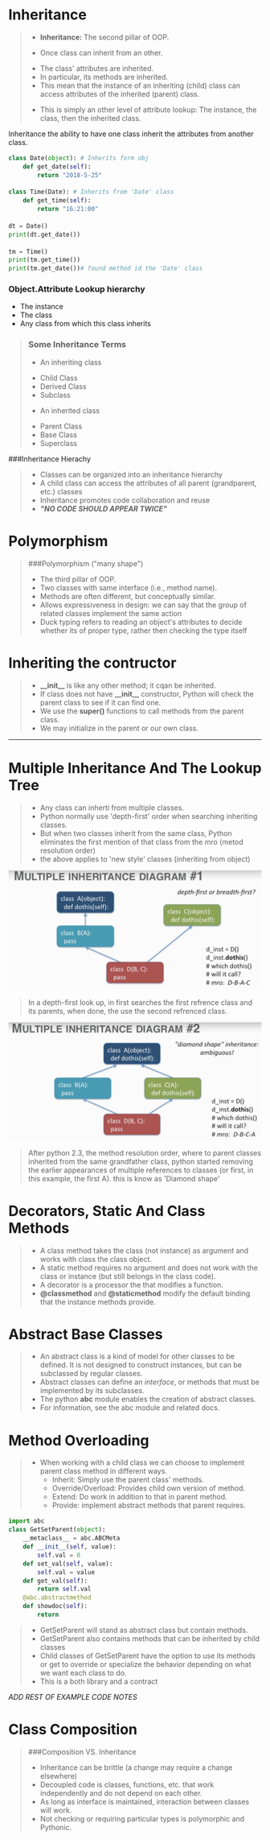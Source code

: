 # Inheritance

> - ****Inheritance:**** The second pillar of OOP.
> * Once class can inherit from an other.
>  + The class' attributes are inherited.
>  + In particular, its methods are inherited.
>  + This mean that the instance of an inheriting (child) class can access attributes of the inherited (parent) class.
> - This is simply an other level of attribute lookup: The instance, the class, then the inherited class.

Inheritance the ability to have one class inherit the attributes from another class.

```python
class Date(object): # Inherits form obj
    def get_date(self):
        return "2018-5-25"

class Time(Date): # Inherits from 'Date' class
    def get_time(self):
        return "16:21:00"

dt = Date()
print(dt.get_date())

tm = Time()
print(tm.get_time())
print(tm.get_date())# found method id the 'Date' class
```

### Object.Attribute Lookup hierarchy
- The instance
- The class
- Any class from which this class inherits

> ### Some Inheritance Terms
>* An inheriting class
>  + Child Class
>  + Derived Class
>  + Subclass
>* An inherited class
>  + Parent Class
>  + Base Class
>  + Superclass

###Inheritance Hierachy
> - Classes can be organized into an inheritance hierarchy
> - A child class can access the attributes of all parent (grandparent, etc.) classes
> - Inheritance promotes code collaboration and reuse
> - *****"NO CODE SHOULD APPEAR TWICE"***** 



# Polymorphism
> ###Polymorphism ("many shape")
> - The third pillar of OOP.
> - Two classes with same interface (i.e., method name).
> - Methods are often different, but conceptually similar.
> - Allows expressiveness in design: we can say that the group of related classes implement the same action
> - Duck typing refers to reading an object's attributes to decide whether its of proper type, rather then checking the 
type itself

# Inheriting the contructor
> - ****\_\_init\_\_**** is like any other method; it cqan be inherited.
> - If class does not have ****\_\_init\_\_**** constructor, Python will check the parent class to see if it can find
one.
> - We use the ****super()**** functions to call methods from the parent class.
> - We may initialize in the parent or our own class.
---
# Multiple Inheritance And The Lookup Tree

> - Any class can inherti from multiple classes.
> - Python normally use 'depth-first' order when searching inheriting classes.
> - But when two classes inherit from the same class, Python eliminates the first mention of that class from the mro 
(metod resolution order)
> - the above applies to 'new style' classes (inheriting from object)

![All rights reserved to #TODO add content owner/find out what permission to image before posting. ](./images/multiple_nheritance_diagram1.png "Logo Title Text 1")

> In a depth-first look up, in first searches the first refrence class and its parents, when done, the use the second 
refrenced class.

![All rights reserved to #TODO add content owner/find out what permission to image before posting. ](./images/multiple_inheritance_diagram2.png "Logo Title Text 1")

> After python 2.3, the method resolution order, where to parent classes inherited from the same grandfather class, python 
started removing the earlier appearances of multiple references to classes (or first, in this example, the first A).
this is know as 'Diamond shape'

# Decorators, Static And Class Methods

> - A class method takes the class (not instance) as argument and works with class the class object.
> - A static method requires no argument and does not work with the class or instance (but still belongs in the class 
code).
> - A decorator is a processor the that modifies a function.
> - **@classmethod** and **@staticmethod** modify the default binding that the instance methods provide.

# Abstract Base Classes
> - An abstract class is a kind of model for other classes to be defined. It is not designed to construct instances, but
can be subclassed by regular classes.
> - Abstract classes can define an *interface*, or methods that must be implemented by its subclasses.
> - The python ****abc**** module enables the creation of abstract classes.
> - For information, see the abc module and related docs.

# Method Overloading
> * When working with a child class we can choose to implement parent class method in different ways.
>   + Inherit: Simply use the parent class' methods.
>   + Override/Overload: Provides child own version of method.
>   + Extend: Do work in addition to that in parent method.
>   + Provide: implement abstract methods that parent requires. 

```python
import abc
class GetSetParent(object):
    __metaclass__ = abc.ABCMeta
    def __init__(self, value):
        self.val = 0
    def set_val(self, value):
        self.val = value
    def get_val(self):
        return self.val
    @abc.abstractmethod
    def showdoc(self):
        return
```
> - GetSetParent will stand as abstract class but contain methods.
> - GetSetParent also contains methods that can be inherited by child classes
> - Child classes of GetSetParent have the option to use its methods or get to override or specialize the behavior
 depending on what we want each class to do.
> - This is a both library and a contract
 
 *ADD REST OF EXAMPLE CODE NOTES*

# Class Composition

> ###Composition VS. Inheritance
> - Inheritance can be brittle (a change may require a change elsewhere)
> - Decoupled code is classes, functions, etc. that work independently and do not depend on each other.
> - As long as interface is maintained, interaction between classes will work.
> - Not checking or requiring particular types is polymorphic and Pythonic.

